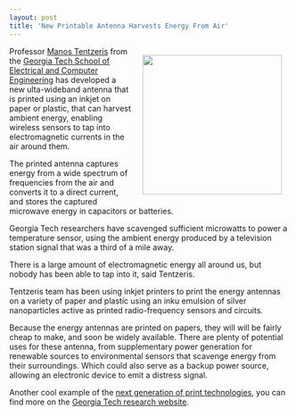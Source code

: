 ```yaml
---
layout: post
title: 'New Printable Antenna Harvests Energy From Air'
---
```

<img style="padding: 15px;" src="http://kinlane-productions.s3.amazonaws.com/mimeo/printed-antenna-for-energy.jpg" alt="" width="250" align="right" /><p></p>
Professor <a href="http://www.ece.gatech.edu/~etentze">Manos Tentzeris</a> from the <a title="Georgia Tech School of Electrical and Computing Engineering" href="http://www.ece.gatech.edu/">Georgia Tech School of Electrical and Computer Engineering</a> has developed a new ulta-wideband antenna that is printed using an inkjet on paper or plastic, that can harvest ambient energy, enabling wireless sensors to tap into electromagnetic currents in the air around them.<p></p>
The printed antenna captures energy from a wide spectrum of frequencies from the air and converts it to a direct current, and stores the captured microwave energy in capacitors or batteries.<p></p>
Georgia Tech researchers have scavenged sufficient microwatts to power a temperature sensor, using the ambient energy produced by a television station signal that was a third of a mile away.<p></p>
There is a large amount of electromagnetic energy all around us, but nobody has been able to tap into it, said Tentzeris.<p></p>
Tentzeris team has been using inkjet printers to print the energy antennas on a variety of paper and plastic using an inku emulsion of silver nanoparticles active as printed radio-frequency sensors and circuits.<p></p>
Because the energy antennas are printed on papers, they will will be fairly cheap to make, and soon be widely available. There are plenty of potential uses for these antenna, from supplementary power generation for renewable sources to environmental sensors that scavenge energy from their surroundings. Which could also serve as a backup power source, allowing an electronic device to emit a distress signal.<p></p>
Another cool example of the <a title="Next Generation of Print Technologies" href="http://developer.mimeo.com">next generation of print technologies</a>, you can find more on the <a href="http://gtresearchnews.gatech.edu/device-captures-ambient-energy/">Georgia Tech research website</a>.
